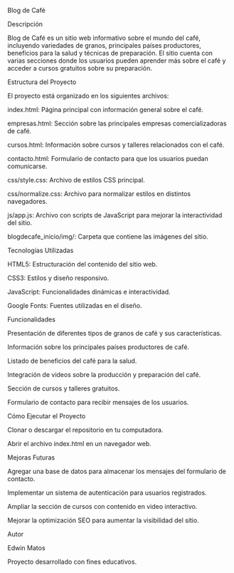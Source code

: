 Blog de Café

Descripción

Blog de Café es un sitio web informativo sobre el mundo del café, incluyendo variedades de granos, principales países productores, beneficios para la salud y técnicas de preparación. El sitio cuenta con varias secciones donde los usuarios pueden aprender más sobre el café y acceder a cursos gratuitos sobre su preparación.

Estructura del Proyecto

El proyecto está organizado en los siguientes archivos:

index.html: Página principal con información general sobre el café.

empresas.html: Sección sobre las principales empresas comercializadoras de café.

cursos.html: Información sobre cursos y talleres relacionados con el café.

contacto.html: Formulario de contacto para que los usuarios puedan comunicarse.

css/style.css: Archivo de estilos CSS principal.

css/normalize.css: Archivo para normalizar estilos en distintos navegadores.

js/app.js: Archivo con scripts de JavaScript para mejorar la interactividad del sitio.

blogdecafe_inicio/img/: Carpeta que contiene las imágenes del sitio.

Tecnologías Utilizadas

HTML5: Estructuración del contenido del sitio web.

CSS3: Estilos y diseño responsivo.

JavaScript: Funcionalidades dinámicas e interactividad.

Google Fonts: Fuentes utilizadas en el diseño.

Funcionalidades

Presentación de diferentes tipos de granos de café y sus características.

Información sobre los principales países productores de café.

Listado de beneficios del café para la salud.

Integración de videos sobre la producción y preparación del café.

Sección de cursos y talleres gratuitos.

Formulario de contacto para recibir mensajes de los usuarios.

Cómo Ejecutar el Proyecto

Clonar o descargar el repositorio en tu computadora.

Abrir el archivo index.html en un navegador web.

Mejoras Futuras

Agregar una base de datos para almacenar los mensajes del formulario de contacto.

Implementar un sistema de autenticación para usuarios registrados.

Ampliar la sección de cursos con contenido en video interactivo.

Mejorar la optimización SEO para aumentar la visibilidad del sitio.

Autor

Edwin Matos

Proyecto desarrollado con fines educativos.
